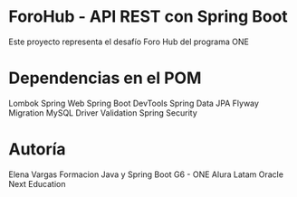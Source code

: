 <h1>ForoHub - API REST con Spring Boot</h1>
Este proyecto representa el desafío Foro Hub del programa ONE

<h1>Dependencias en el POM</h1>
Lombok
Spring Web
Spring Boot DevTools
Spring Data JPA
Flyway Migration
MySQL Driver
Validation
Spring Security


<h1>Autoría</h1>
Elena Vargas
Formacion Java y Spring Boot G6 - ONE
Alura Latam
Oracle Next Education
